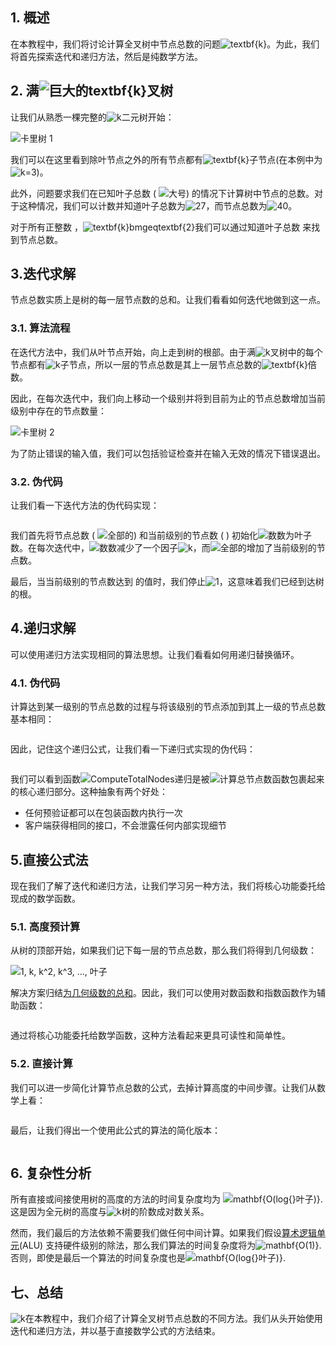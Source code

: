 ## 1. 概述

在本教程中，我们将讨论计算全叉树中节点总数的问题![textbf{k}](https://www.baeldung.com/wp-content/ql-cache/quicklatex.com-82287109a827c80fe0a7ccb4a80c6ea9_l3.svg)。为此，我们将首先探索迭代和递归方法，然后是纯数学方法。

## 2. 满![巨大的textbf{k}](https://www.baeldung.com/wp-content/ql-cache/quicklatex.com-52cc7ad61605ce0e918f51b3a75c6e82_l3.svg)叉树

让我们从熟悉一棵完整的![k](https://www.baeldung.com/wp-content/ql-cache/quicklatex.com-d42bc2203d6f76ad01b27ac9acc0bee1_l3.svg)二元树开始：

![卡里树 1](https://www.baeldung.com/wp-content/uploads/sites/4/2020/09/kary-tree-1.svg)

我们可以在这里看到除叶节点之外的所有节点都有![textbf{k}](https://www.baeldung.com/wp-content/ql-cache/quicklatex.com-82287109a827c80fe0a7ccb4a80c6ea9_l3.svg)子节点(在本例中为![k=3](https://www.baeldung.com/wp-content/ql-cache/quicklatex.com-94884c30f0e7b889ad62b8fb90ef8151_l3.svg))。

此外，问题要求我们在已知叶子总数 ( ![大号](https://www.baeldung.com/wp-content/ql-cache/quicklatex.com-48d71fca322532f0abc2c4ad2cf98154_l3.svg)) 的情况下计算树中节点的总数。对于这种情况，我们可以计数并知道叶子总数为![27](https://www.baeldung.com/wp-content/ql-cache/quicklatex.com-1ce778bce9d870f2d64539546e694405_l3.svg)，而节点总数为![40](https://www.baeldung.com/wp-content/ql-cache/quicklatex.com-5990a3a2dcdb71c44462feb0ac94262a_l3.svg)。

对于所有正整数 ，![textbf{k}bmgeqtextbf{2}](https://www.baeldung.com/wp-content/ql-cache/quicklatex.com-e2f69d29ca8acc72288249a227f71245_l3.svg)我们可以通过知道叶子总数 来找到节点总数。

## 3.迭代求解

节点总数实质上是树的每一层节点数的总和。让我们看看如何迭代地做到这一点。

### 3.1. 算法流程

在迭代方法中，我们从叶节点开始，向上走到树的根部。由于满![k](https://www.baeldung.com/wp-content/ql-cache/quicklatex.com-d42bc2203d6f76ad01b27ac9acc0bee1_l3.svg)叉树中的每个节点都有![k](https://www.baeldung.com/wp-content/ql-cache/quicklatex.com-d42bc2203d6f76ad01b27ac9acc0bee1_l3.svg)子节点，所以一层的节点总数是其上一层节点总数的![textbf{k}](https://www.baeldung.com/wp-content/ql-cache/quicklatex.com-82287109a827c80fe0a7ccb4a80c6ea9_l3.svg)倍数。

因此，在每次迭代中，我们向上移动一个级别并将到目前为止的节点总数增加当前级别中存在的节点数量：

![卡里树 2](https://www.baeldung.com/wp-content/uploads/sites/4/2020/09/kary-tree-2.svg)

为了防止错误的输入值，我们可以包括验证检查并在输入无效的情况下错误退出。

### 3.2. 伪代码

让我们看一下迭代方法的伪代码实现：

```

```

我们首先将节点总数 ( ![全部的](https://www.baeldung.com/wp-content/ql-cache/quicklatex.com-01443a337776c1a2e3cf07004adf69ee_l3.svg)) 和当前级别的节点数 ( ) 初始化![数数](https://www.baeldung.com/wp-content/ql-cache/quicklatex.com-3e39360ad87beda80fc3e45ff5fc5851_l3.svg)为叶子数。在每次迭代中，![数数](https://www.baeldung.com/wp-content/ql-cache/quicklatex.com-3e39360ad87beda80fc3e45ff5fc5851_l3.svg)减少了一个因子![k](https://www.baeldung.com/wp-content/ql-cache/quicklatex.com-d42bc2203d6f76ad01b27ac9acc0bee1_l3.svg)，而![全部的](https://www.baeldung.com/wp-content/ql-cache/quicklatex.com-01443a337776c1a2e3cf07004adf69ee_l3.svg)增加了当前级别的节点数。

最后，当当前级别的节点数达到 的值时，我们停止![1](https://www.baeldung.com/wp-content/ql-cache/quicklatex.com-69a7c7fb1023d315f416440bca10d849_l3.svg)，这意味着我们已经到达树的根。

## 4.递归求解

可以使用递归方法实现相同的算法思想。让我们看看如何用递归替换循环。

### 4.1. 伪代码

计算达到某一级别的节点总数的过程与将该级别的节点添加到其上一级的节点总数基本相同：

```

```

因此，记住这个递归公式，让我们看一下递归式实现的伪代码：

```

```

我们可以看到函数![ComputeTotalNodes递归](https://www.baeldung.com/wp-content/ql-cache/quicklatex.com-76513b42aee2194ee29bdb71a860b2be_l3.svg)是被![计算总节点数](https://www.baeldung.com/wp-content/ql-cache/quicklatex.com-35ebd94e2cb795bc78d8aa5f83733b58_l3.svg)函数包裹起来的核心递归部分。这种抽象有两个好处：

-   任何预验证都可以在包装函数内执行一次
-   客户端获得相同的接口，不会泄露任何内部实现细节

## 5.直接公式法

现在我们了解了迭代和递归方法，让我们学习另一种方法，我们将核心功能委托给现成的数学函数。

### 5.1. 高度预计算

从树的顶部开始，如果我们记下每一层的节点总数，那么我们将得到几何级数：

![1, k, k^2, k^3, ..., 叶子](https://www.baeldung.com/wp-content/ql-cache/quicklatex.com-e36c33dc1278c2255c8d64566a0b9db8_l3.svg)

解决方案归结[为几何级数的总和](https://en.wikipedia.org/wiki/Geometric_series#Formula)。因此，我们可以使用对数函数和指数函数作为辅助函数：

```

```

通过将核心功能委托给数学函数，这种方法看起来更具可读性和简单性。

### 5.2. 直接计算

我们可以进一步简化计算节点总数的公式，去掉计算高度的中间步骤。让我们从数学上看：

```

```

最后，让我们得出一个使用此公式的算法的简化版本：

```

```

## 6. 复杂性分析

所有直接或间接使用树的高度的方法的时间复杂度均为 ![mathbf{O(log{}叶子)}](https://www.baeldung.com/wp-content/ql-cache/quicklatex.com-a4a37b6c5ae663f7e58b29373a04db79_l3.svg). 这是因为全元树的高度与![k](https://www.baeldung.com/wp-content/ql-cache/quicklatex.com-d42bc2203d6f76ad01b27ac9acc0bee1_l3.svg)树的阶数成对数关系。

然而，我们最后的方法依赖不需要我们做任何中间计算。如果我们假设[算术逻辑单元](https://en.wikipedia.org/wiki/Arithmetic_logic_unit)(ALU) 支持硬件级别的除法，那么我们算法的时间复杂度将为![mathbf{O(1)}](https://www.baeldung.com/wp-content/ql-cache/quicklatex.com-6e2d1069e3ac2e285942fcabad45fe10_l3.svg). 否则，即使是最后一个算法的时间复杂度也是![mathbf{O(log{}叶子)}](https://www.baeldung.com/wp-content/ql-cache/quicklatex.com-a4a37b6c5ae663f7e58b29373a04db79_l3.svg).

## 七、总结

![k](https://www.baeldung.com/wp-content/ql-cache/quicklatex.com-d42bc2203d6f76ad01b27ac9acc0bee1_l3.svg)在本教程中，我们介绍了计算全叉树节点总数的不同方法。我们从头开始使用迭代和递归方法，并以基于直接数学公式的方法结束。